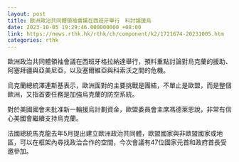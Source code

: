 ```yaml
---
layout: post
title: 歐洲政治共同體領袖會議在西班牙舉行　料討論援烏
date: 2023-10-05 19:29:46.000000000 +08:00
link: https://news.rthk.hk/rthk/ch/component/k2/1721674-20231005.htm
categories: rthk
---
```


歐洲政治共同體領袖會議在西班牙格拉納達舉行，預料重點討論對烏克蘭的援助、阿塞拜疆與亞美尼亞，以及塞爾維亞與科索沃之間的危機。

烏克蘭總統澤連斯基表示，歐洲面對的主要挑戰是團結，不單止是歐盟，而是整個歐洲，又指首要任務是加強烏克蘭的防空系統。

對於美國國會未批准新一輪援烏計劃資金，歐盟委員會主席馮德萊恩說，非常有信心美國會繼續支持烏克蘭。

法國總統馬克龍去年5月提出建立歐洲政治共同體，歐盟國家與非歐盟國家或地區，可以在框架內尋找政治合作的空間，今次會議有47位國家元首和政府首長受邀參加。

